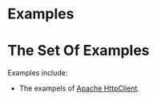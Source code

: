 # Examples
# The Set Of Examples

Examples include:
* The exampels of [Apache HttpClient](http://hc.apache.org/index.html).
